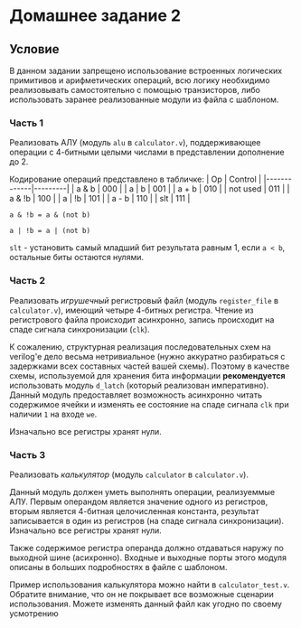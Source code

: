 # Домашнее задание 2

## Условие

В данном задании запрещено использование встроенных логических примитивов и арифметических операций,
всю логику необхидимо реализовывать самостоятельно с помощью транзисторов, либо использовать заранее реализованные модули из
файла с шаблоном.

### Часть 1

Реализовать АЛУ (модуль `alu` в `calculator.v`),
поддерживающее операции с 4-битными целыми числами в представлении дополнение до 2.

Кодирование операций представлено в табличке:
| Op          | Control |
|-------------|---------|
| a & b       | 000     |
| a &#124; b  | 001     |
| a + b       | 010     |
| not used    | 011     |
| a & !b      | 100     |
| a &#124; !b | 101     |
| a - b       | 110     |
| slt         | 111     |


`a & !b = a & (not b)`

`a | !b = a | (not b)`

`slt` - установить самый младший бит результата равным 1, если `a < b`, остальные биты остаются нулями.

### Часть 2

Реализовать _игрушечный_ регистровый файл (модуль `register_file` в `calculator.v`),
имеющий четыре 4-битных регистра. Чтение из регистрового файла происходит асинхронно,
запись происходит на спаде сигнала синхронизации (`clk`).

К сожалению, структурная реализация последовательных схем на verilog'е дело весьма нетривиальное
(нужно аккуратно разбираться с задержками всех составных частей вашей схемы). Поэтому
в качестве схемы, используемой для хранения бита информации __рекомендуется__ использовать модуль
`d_latch` (который реализован императивно). Данный модуль предоставляет возможность асинхронно
читать содержимое ячейки и изменять ее состояние на спаде сигнала `clk` при наличии `1` на входе
`we`.

Изначально все регистры хранят нули.

### Часть 3

Реализовать _калькулятор_ (модуль `calculator` в `calculator.v`).

Данный модуль должен уметь выполнять операции, реализуеммые АЛУ. Первым операндом является
значение одного из регистров, вторым является 4-битная целочисленная константа,
результат записывается в один из регистров (на спаде сигнала синхронизации).
Изначально все регистры хранят нули.

Также содержимое регистра операнда должно отдаваться наружу по выходной шине (асихронно).
Входные и выходные порты этого модуля описаны в больших подробностях в файле с шаблоном.

Пример использования калькулятора можно найти в `calculator_test.v`.
Обратите внимание, что он не покрывает все возможные сценарии использования. Можете изменять
данный файл как угодно по своему усмотрению
